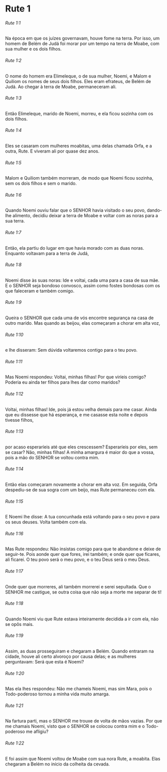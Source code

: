 # Rute 1

###### Rute 1:1

Na época em que os juízes governavam, houve fome na terra. Por isso, um homem de Belém de Judá foi morar por um tempo na terra de Moabe, com sua mulher e os dois filhos.

###### Rute 1:2

O nome do homem era Elimeleque, o de sua mulher, Noemi, e Malom e Quiliom os nomes de seus dois filhos. Eles eram efrateus, de Belém de Judá. Ao chegar à terra de Moabe, permaneceram ali.

###### Rute 1:3

Então Elimeleque, marido de Noemi, morreu, e ela ficou sozinha com os dois filhos.

###### Rute 1:4

Eles se casaram com mulheres moabitas, uma delas chamada Orfa, e a outra, Rute. E viveram ali por quase dez anos.

###### Rute 1:5

Malom e Quiliom também morreram, de modo que Noemi ficou sozinha, sem os dois filhos e sem o marido.

###### Rute 1:6

Quando Noemi ouviu falar que o SENHOR havia visitado o seu povo, dando-lhe alimento, decidiu deixar a terra de Moabe e voltar com as noras para a sua terra.

###### Rute 1:7

Então, ela partiu do lugar em que havia morado com as duas noras. Enquanto voltavam para a terra de Judá,

###### Rute 1:8

Noemi disse às suas noras: Ide e voltai, cada uma para a casa de sua mãe. E o SENHOR seja bondoso convosco, assim como fostes bondosas com os que faleceram e também comigo.

###### Rute 1:9

Queira o SENHOR que cada uma de vós encontre segurança na casa de outro marido. Mas quando as beijou, elas começaram a chorar em alta voz,

###### Rute 1:10

e lhe disseram: Sem dúvida voltaremos contigo para o teu povo.

###### Rute 1:11

Mas Noemi respondeu: Voltai, minhas filhas! Por que viríeis comigo? Poderia eu ainda ter filhos para lhes dar como maridos?

###### Rute 1:12

Voltai, minhas filhas! Ide, pois já estou velha demais para me casar. Ainda que eu dissesse que há esperança, e me casasse esta noite e depois tivesse filhos,

###### Rute 1:13

por acaso esperaríeis até que eles crescessem? Esperaríeis por eles, sem se casar? Não, minhas filhas! A minha amargura é maior do que a vossa, pois a mão do SENHOR se voltou contra mim.

###### Rute 1:14

Então elas começaram novamente a chorar em alta voz. Em seguida, Orfa despediu-se de sua sogra com um beijo, mas Rute permaneceu com ela.

###### Rute 1:15

E Noemi lhe disse: A tua concunhada está voltando para o seu povo e para os seus deuses. Volta também com ela.

###### Rute 1:16

Mas Rute respondeu: Não insistas comigo para que te abandone e deixe de seguir-te. Pois aonde quer que fores, irei também; e onde quer que ficares, ali ficarei. O teu povo será o meu povo, e o teu Deus será o meu Deus.

###### Rute 1:17

Onde quer que morreres, ali também morrerei e serei sepultada. Que o SENHOR me castigue, se outra coisa que não seja a morte me separar de ti!

###### Rute 1:18

Quando Noemi viu que Rute estava inteiramente decidida a ir com ela, não se opôs mais.

###### Rute 1:19

Assim, as duas prosseguiram e chegaram a Belém. Quando entraram na cidade, houve ali certo alvoroço por causa delas; e as mulheres perguntavam: Será que esta é Noemi?

###### Rute 1:20

Mas ela lhes respondeu: Não me chameis Noemi, mas sim Mara, pois o Todo-poderoso tornou a minha vida muito amarga.

###### Rute 1:21

Na fartura parti, mas o SENHOR me trouxe de volta de mãos vazias. Por que me chamais Noemi, visto que o SENHOR se colocou contra mim e o Todo-poderoso me afligiu?

###### Rute 1:22

E foi assim que Noemi voltou de Moabe com sua nora Rute, a moabita. Elas chegaram a Belém no início da colheita da cevada.

